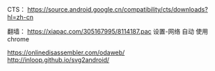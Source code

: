 CTS：
https://source.android.google.cn/compatibility/cts/downloads?hl=zh-cn

翻墙：
https://xiapac.com/305167995/8114187.pac
设置-网络 
   自动 
   使用chrome
   
   https://onlinedisassembler.com/odaweb/
   http://inloop.github.io/svg2android/
